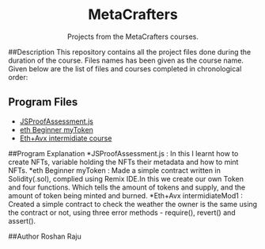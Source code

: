 <div align= "center">
<h1>MetaCrafters</h1>
Projects from the MetaCrafters courses.
</div>

##Description 
This repository contains all the project files done during the duration of the course. Files names has been given as the course name. Given below are the list of files and courses completed in chronological order:

## Program Files
* [JSProofAssessment.js](https://github.com/EmperorGrim/MetaCrafters/blob/main/JSProofAssement.js)
* [eth Beginner myToken](https://github.com/EmperorGrim/MetaCrafters/blob/main/eth%20Beginner%20myToken)
* [Eth+Avx intermidiate course](https://github.com/EmperorGrim/MetaCrafters/tree/main/Eth%2BAvx%20intermidiate%20course)

##Program Explanation
*JSProofAssessment.js : In this I learnt how to create NFTs, variable holding the NFTs their metadata and how to mint NFTs.
*eth Beginner myToken : Made a simple contract written in Solidity(.sol), complied using Remix IDE.In this we create our own Token and four functions. Which tells the amount of tokens and supply, and the amount of token being minted and burned.
*Eth+Avx intermidiateMod1 : Created a simple contract to check the weather the owner is the same using the contract or not, using three error methods - require(), revert() and assert().

##Author 
Roshan Raju
